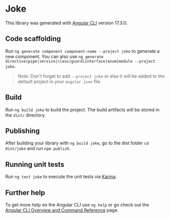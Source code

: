 # Joke

This library was generated with [Angular CLI](https://github.com/angular/angular-cli) version 17.3.0.

## Code scaffolding

Run `ng generate component component-name --project joke` to generate a new component. You can also use `ng generate directive|pipe|service|class|guard|interface|enum|module --project joke`.
> Note: Don't forget to add `--project joke` or else it will be added to the default project in your `angular.json` file. 

## Build

Run `ng build joke` to build the project. The build artifacts will be stored in the `dist/` directory.

## Publishing

After building your library with `ng build joke`, go to the dist folder `cd dist/joke` and run `npm publish`.

## Running unit tests

Run `ng test joke` to execute the unit tests via [Karma](https://karma-runner.github.io).

## Further help

To get more help on the Angular CLI use `ng help` or go check out the [Angular CLI Overview and Command Reference](https://angular.io/cli) page.
